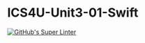 # ICS4U-Unit3-01-Swift
[![GitHub's Super Linter](https://github.com/Ryan-ChungKamChung/ICS4U-Unit3-01-Swift/workflows/GitHub's%20Super%20Linter/badge.svg)](https://github.com/Ryan-ChungKamChung/ICS4U-Unit3-01-Swift/actions)
